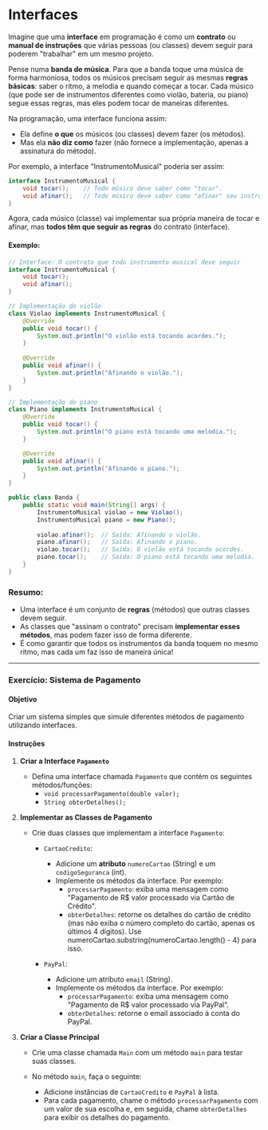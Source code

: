 # Interfaces

Imagine que uma **interface** em programação é como um **contrato** ou **manual de instruções** que várias pessoas (ou classes) devem seguir para poderem "trabalhar" em um mesmo projeto.

Pense numa **banda de música**. Para que a banda toque uma música de forma harmoniosa, todos os músicos precisam seguir as mesmas **regras básicas**: 
saber o ritmo, a melodia e quando começar a tocar. 
Cada músico (que pode ser de instrumentos diferentes como violão, bateria, ou piano) segue essas regras, mas eles podem tocar de maneiras diferentes. 

Na programação, uma interface funciona assim:
- Ela define **o que** os músicos (ou classes) devem fazer (os métodos).
- Mas ela **não diz como** fazer (não fornece a implementação, apenas a assinatura do método).
  
Por exemplo, a interface "InstrumentoMusical" poderia ser assim:

```java
interface InstrumentoMusical {
    void tocar();    // Todo músico deve saber como "tocar".
    void afinar();   // Todo músico deve saber como "afinar" seu instrumento.
}
```

Agora, cada músico (classe) vai implementar sua própria maneira de tocar e afinar, mas **todos têm que seguir as regras** do contrato (interface).

#### Exemplo:
```java
// Interface: O contrato que todo instrumento musical deve seguir
interface InstrumentoMusical {
    void tocar();
    void afinar();
}

// Implementação do violão
class Violao implements InstrumentoMusical {
    @Override
    public void tocar() {
        System.out.println("O violão está tocando acordes.");
    }
    
    @Override
    public void afinar() {
        System.out.println("Afinando o violão.");
    }
}

// Implementação do piano
class Piano implements InstrumentoMusical {
    @Override
    public void tocar() {
        System.out.println("O piano está tocando uma melodia.");
    }

    @Override
    public void afinar() {
        System.out.println("Afinando o piano.");
    }
}

public class Banda {
    public static void main(String[] args) {
        InstrumentoMusical violao = new Violao();
        InstrumentoMusical piano = new Piano();
        
        violao.afinar();  // Saída: Afinando o violão.
        piano.afinar();   // Saída: Afinando o piano.
        violao.tocar();   // Saída: O violão está tocando acordes.
        piano.tocar();    // Saída: O piano está tocando uma melodia.
    }
}
```

### Resumo:
- Uma interface é um conjunto de **regras** (métodos) que outras classes devem seguir.
- As classes que "assinam o contrato" precisam **implementar esses métodos**, mas podem fazer isso de forma diferente.
- É como garantir que todos os instrumentos da banda toquem no mesmo ritmo, mas cada um faz isso de maneira única!

---

### Exercício: Sistema de Pagamento

#### Objetivo
Criar um sistema simples que simule diferentes métodos de pagamento utilizando interfaces.

#### Instruções

1. **Criar a Interface `Pagamento`**
   - Defina uma interface chamada `Pagamento` que contém os seguintes métodos/funções:
     - `void processarPagamento(double valor);`
     - `String obterDetalhes();`

2. **Implementar as Classes de Pagamento**
   - Crie duas classes que implementam a interface `Pagamento`:
     - `CartaoCredito`: 
       - Adicione um **atributo** `numeroCartao` (String) e um `codigoSeguranca` (int).
       - Implemente os métodos da interface. Por exemplo:
         - `processarPagamento`: exiba uma mensagem como "Pagamento de R$ valor processado via Cartão de Crédito".
         - `obterDetalhes`: retorne os detalhes do cartão de crédito (mas não exiba o número completo do cartão, apenas os últimos 4 dígitos). Use numeroCartao.substring(numeroCartao.length() - 4) para isso.
           
     - `PayPal`: 
       - Adicione um atributo `email` (String).
       - Implemente os métodos da interface. Por exemplo:
         - `processarPagamento`: exiba uma mensagem como "Pagamento de R$ valor processado via PayPal".
         - `obterDetalhes`: retorne o email associado à conta do PayPal.

3. **Criar a Classe Principal**
   - Crie uma classe chamada `Main` com um método `main` para testar suas classes.
   - No método `main`, faça o seguinte:
     
     - Adicione instâncias de `CartaoCredito` e `PayPal` à lista.
     - Para cada pagamento, chame o método `processarPagamento` com um valor de sua escolha e, em seguida, chame `obterDetalhes` para exibir os detalhes do pagamento.


